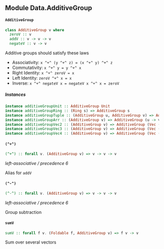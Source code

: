 ## Module Data.AdditiveGroup

#### `AdditiveGroup`

``` purescript
class AdditiveGroup v where
  zeroV :: v
  addV :: v -> v -> v
  negateV :: v -> v
```

Additive groups should satisfy these laws

- Associativity: `x ^+^ (y ^+^ z) = (x ^+^ y) ^+^ z`
- Commutativity: `x ^+^ y = y ^+^ x`
- Right Identity: `x ^+^ zeroV = x`
- Left Identity: `zeroV ^+^ x = x`
- Inverse: `x ^+^ negateV x = negateV x ^+^ x = zeroV`


##### Instances
``` purescript
instance additiveGroupUnit :: AdditiveGroup Unit
instance additiveGroupRing :: (Ring s) => AdditiveGroup s
instance additiveGroupTuple :: (AdditiveGroup u, AdditiveGroup v) => AdditiveGroup (Tuple u v)
instance additiveGroupArr :: (AdditiveGroup v) => AdditiveGroup (u -> v)
instance additiveGroupVec2 :: (AdditiveGroup v) => AdditiveGroup (Vec (Suc (Suc Zero)) v)
instance additiveGroupVec3 :: (AdditiveGroup v) => AdditiveGroup (Vec (Suc (Suc (Suc Zero))) v)
instance additiveGroupVec4 :: (AdditiveGroup v) => AdditiveGroup (Vec (Suc (Suc (Suc (Suc Zero)))) v)
```

#### `(^+^)`

``` purescript
(^+^) :: forall v. (AdditiveGroup v) => v -> v -> v
```

_left-associative / precedence 6_

Alias for `addV`

#### `(^-^)`

``` purescript
(^-^) :: forall v. (AdditiveGroup v) => v -> v -> v
```

_left-associative / precedence 6_

Group subtraction

#### `sumV`

``` purescript
sumV :: forall f v. (Foldable f, AdditiveGroup v) => f v -> v
```

Sum over several vectors


